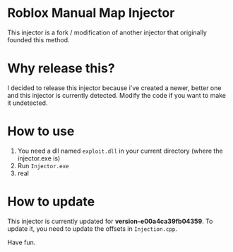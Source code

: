 # Roblox Manual Map Injector

This injector is a fork / modification of another injector that originally founded this method.

# Why release this?
I decided to release this injector because i've created a newer, better one and this injector is currently detected.
Modify the code if you want to make it undetected.

# How to use
1. You need a dll named `exploit.dll` in your current directory (where the injector.exe is)
2. Run `Injector.exe`
3. real

# How to update
This injector is currently updated for **version-e00a4ca39fb04359**.
To update it, you need to update the offsets in `Injection.cpp`.

Have fun.








